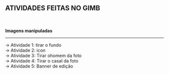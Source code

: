 ## ATIVIDADES FEITAS NO GIMB
<BR>
<BR>
<strong>Imagens manipuladas</strong>
<HR>
-> Atividade 1: tirar o fundo
<BR>
-> Atividade 2: icon
<BR>
-> Atividade 3: Tirar ohomem da foto
<BR>
-> Atividade 4: Tirar o casal da foto
<BR>
-> Atividade 5: Banner de edição

